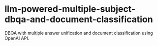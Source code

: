 # llm-powered-multiple-subject-dbqa-and-document-classification
 DBQA with multiple answer unification and document classification using OpenAI API.
